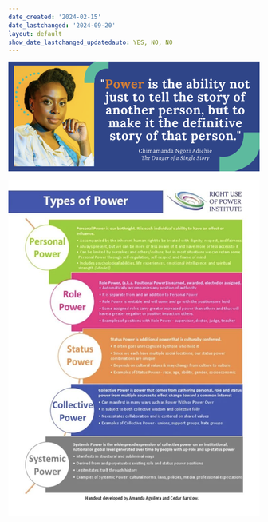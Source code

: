 ```yaml
---
date_created: '2024-02-15'
date_lastchanged: '2024-09-20'
layout: default
show_date_lastchanged_updatedauto: YES, NO, NO
---
```

![](media/cleanshot_2024-02-15-at-13-41-31@2x.png)

![](media/cleanshot_2024-04-11-at-18-49-47@2x.png)